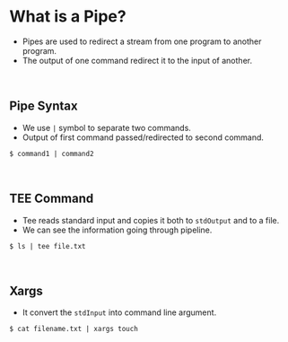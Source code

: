 # What is a Pipe?
- Pipes are used to redirect a stream from one program to another program.
- The output of one command redirect it to the input of another.

<br>

## Pipe Syntax
- We use `|` symbol to separate two commands.
- Output of first command passed/redirected to second command.
```
$ command1 | command2
```

<br>

## TEE Command
- Tee reads standard input and copies it both to `stdOutput` and to a file.
- We can see the information going through pipeline.
```
$ ls | tee file.txt
```

<br>

## Xargs
- It convert the `stdInput` into command line argument.
```
$ cat filename.txt | xargs touch
```